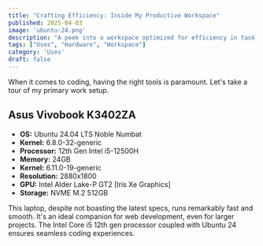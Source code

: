```yaml
---
title: "Crafting Efficiency: Inside My Productive Workspace"
published: 2025-04-03
image: 'ubuntu-24.png'
description: "A peek into a workspace optimized for efficiency in task completion."
tags: ["Uses", "Hardware", "Workspace"]
category: 'Uses'
draft: false
---
```


When it comes to coding, having the right tools is paramount. Let's take a tour of my primary work setup.

## Asus Vivobook K3402ZA
- **OS:** Ubuntu 24.04 LTS Noble Numbat
- **Kernel:** 6.8.0-32-generic
- **Processor:** 12th Gen Intel i5-12500H
- **Memory:** 24GB
- **Kernel:** 6.11.0-19-generic
- **Resolution:** 2880x1800
- **GPU:** Intel Alder Lake-P GT2 [Iris Xe Graphics]
- **Storage:** NVME M.2 512GB

This laptop, despite not boasting the latest specs, runs remarkably fast and smooth. It's an ideal companion for web development, even for larger projects. The Intel Core i5 12th gen processor coupled with Ubuntu 24 ensures seamless coding experiences.